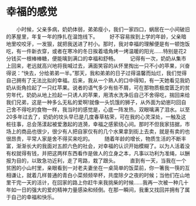 # 幸福的感觉
　　小时候，父亲多病，奶奶体弱，弟弟瘦小，我们一家四口，蜗居在一小间破旧的茅屋里，年复一年的挣扎在温饱线下。 
　　好不容易挨到上学的年龄，父亲暗地里咬咬牙，一发狠，就把我送进了村小。那时，我对幸福的理解便是有一顿饱饭吃，有一件新衣穿，或者在寒冷的冬日挨着墙角烤一烤温暖的阳光……特别是花2分钱买一根棒棒糖，便能噙到满口的幸福和舒畅。 
　　记得有一次，奶奶从集市上回来，老远就高兴地将我喊过去，满面笑容的从怀里掏出一只不小的苹果，兴奋得说：“快去，分给弟弟一半。”那天，我和弟弟的日子过得温馨而灿烂，我们觉得自己拥有了无法比拟的幸福。后来，我从一个熟人的口中得知，有一天她看见我奶奶从街角捡起了一只红苹果。说者的语气多少有些不屑，可在那物质极度匮乏的贫穷年代，奶奶从地上捡起一只诱人的苹果，用清水洗净后自己不舍得吃，揣回来给我们兄弟，这是一种多么无私的爱啊!就像一头饥饿的狮子，从外面为幼崽叼回自己舍不得吃的食物一样，我当时的感觉是，心底一阵发热，双眼噙满了泪水。以至20多年过去了，奶奶的坟头早已是几度春草枯荣，可在我的心灵深处，一触及这桩往事，总会荡漾起被爱激起的涟漪，幸福之感萦绕心间。那时不但我家拮据，市场上的商品也很少，很少有人把自家仅有的几个水果拿到街上去卖，就是有卖的也很昂贵，平常人家是舍不得买来吃的。 
　　随着年龄的增长，物质生活的不断丰富，渐渐长大的我面对五颜六色的社会，对幸福的认识开始模糊了。以为人活着没有权就得有钱，并把这两样东西看作是做人的立身之本，凡事以功利为准绳，以酬报为目的，以致急功近利，走了弯路，栽了跟头。 
　　直到有一天，当我在一个贫困的小山村里，亲眼看到一对老夫妻坐在一桌简单的饭菜前，你一箸我一筷的互相谦让，就着几样普通的青白小菜频频举杯，共度除夕之夜的时候；当他们在山地里干完一天的活计，在回家的路上你赶牛来我挑柴的时候……我再一次被一种几十年如一日的强大的爱的精神力量感染和倾倒。在那一瞬间，我重又找回并拥有了属于自己的幸福和快乐。
 